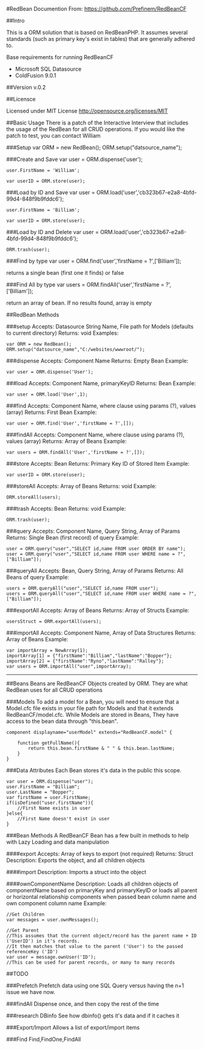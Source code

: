 #RedBean Documention
From: https://github.com/Prefinem/RedBeanCF

##Intro

This is a ORM solution that is based on RedBeanPHP.  It assumes several standards (such as primary key's exist in tables) that are generally adhered to.

Base requirements for running RedBeanCF
* Microsoft SQL Datasource
* ColdFusion 9.0.1

##Version
v.0.2

##Licensce

Licensed under MIT License
http://opensource.org/licenses/MIT

##Basic Usage
There is a patch of the Interactive Interview that includes the usage of the RedBean for all CRUD operations.  If you would like the patch to test, you can contact William

###Setup
	var ORM = new RedBean();
	ORM.setup("datsource_name");

###Create and Save
	var user = ORM.dispense('user');

	user.FirstName = 'William';

	var userID = ORM.store(user);


###Load by ID and Save
	var user = ORM.load('user','cb323b67-e2a8-4bfd-99d4-848f9b9fddc6');

	user.FirstName = 'Billiam';

	var userID = ORM.store(user);


###Load by ID and Delete
	var user = ORM.load('user','cb323b67-e2a8-4bfd-99d4-848f9b9fddc6');

	ORM.trash(user);


###Find by type
	var user = ORM.find('user','firstName = ?',['Billiam']);

returns a single bean (first one it finds) or false


###Find All by type
	var users = ORM.findAll('user','firstName = ?',['Billiam']);

return an array of bean.  If no results found, array is empty



##RedBean Methods

###setup
Accepts: Datasource String Name, File path for Models (defaults to current directory)
Returns: void
Examples:

	var ORM = new RedBean();
	ORM.setup("datsource_name","C:/websites/wwwroot/");

###dispense
Accepts: Component Name
Returns: Empty Bean
Example:

	var user = ORM.dispense('User');

###load
Accepts: Component Name, primaryKeyID
Returns: Bean
Example:

	var user = ORM.load('User',1);

###find
Accepts: Component Name, where clause using params (?), values (array)
Returns: First Bean
Example:

	var user = ORM.find('User','firstName = ?',[]);

###findAll
Accepts: Component Name, where clause using params (?), values (array)
Returns: Array of Beans
Example:

	var users = ORM.findAll('User','firstName = ?',[]);

###store
Accepts: Bean
Returns: Primary Key ID of Stored Item
Example:

	var userID = ORM.store(user);

###storeAll
Accepts: Array of Beans
Returns: void
Example:

	ORM.storeAll(users);

###trash
Accepts: Bean
Returns: void
Example:

	ORM.trash(user);

###query
Accepts: Component Name, Query String, Array of Params
Returns: Single Bean (first record) of query
Example:

	user = ORM.query("user","SELECT id,name FROM user ORDER BY name");
	user = ORM.query("user","SELECT id,name FROM user WHERE name = ?",["Billiam"]);

###queryAll
Accepts: Bean, Query String, Array of Params
Returns: All Beans of query
Example:

	users = ORM.queryAll("user","SELECT id,name FROM user");
	users = ORM.queryAll("user","SELECT id,name FROM user WHERE name = ?",["Billiam"]);

###exportAll
Accepts: Array of Beans
Returns: Array of Structs
Example:

	usersStruct = ORM.exportAll(users);

###importAll
Accepts: Component Name, Array of Data Structures
Returns: Array of Beans
Example:

	var importArray = NewArray(1);
	importArray[1] = {"firstName":"Billiam","lastName":"Bopper"};
	importArray[2] = {"firstName":"Ryno","lastName":"Ralley"};
	var users = ORM.importAll("user",importArray);

-----

##Beans
Beans are RedBeanCF Objects created by ORM.  They are what RedBean uses for all CRUD operations

###Models
To add a model for a Bean, you will need to ensure that a <componentName>Model.cfc file exists in your file path for Models and that it extends RedBeanCF/model.cfc.  While Models are stored in Beans, They have access to the bean data through "this.bean".

	component displayname="userModel" extends="RedBeanCF.model" {
		
		function getFullName(){
			return this.bean.firstName & " " & this.bean.lastName;
		}
	}

###Data Attributes
Each Bean stores it's data in the public this scope.

	var user = ORM.dispense("user");
	user.FirstName = "Billiam";
	user.LastName = "Bopper";
	var firstName = user.FirstName;
	if(isDefined("user.firstName")){
		//First Name exists in user
	}else{
		//First Name doesn't exist in user
	}

###Bean Methods
A RedBeanCF Bean has a few built in methods to help with Lazy Loading and data manipulation

####export
Accepts: Array of keys to export (not required)
Returns: Struct
Description: Exports the object, and all children objects

####import
Description: Imports a struct into the object

####ownComponentName
Description: Loads all children objects of componentName based on primaryKey and primaryKeyID or loads all parent or horizontal relationship components when passed bean column name and own component column name
Example:

	//Get Children
	var messages = user.ownMessages();

	//Get Parent
	//This assumes that the current object/record has the parent name + ID ('UserID') in it's records.
	//It then matches that value to the parent ('User') to the passed referenceKey ('ID')
	var user = message.ownUser('ID');
	//This can be used for parent records, or many to many records

##TODO

###Prefetch
Prefetch data using one SQL Query versus having the n+1 issue we have now.

###findAll
Dispense once, and then copy the rest of the time

###research DBinfo
See how dbinfo() gets it's data and if it caches it

###Export/Import
Allows a list of export/import items

###Find
Find,FindOne,FindAll